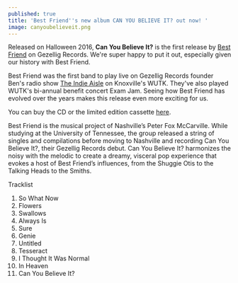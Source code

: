 ```yaml
---
published: true
title: 'Best Friend''s new album CAN YOU BELIEVE IT? out now! '
image: canyoubelieveit.png
---
```

Released on Halloween 2016, __Can You Believe It?__ is the first release by [Best Friend](https://www.facebook.com/bestfriendmusicband/) on Gezellig Records. We're super happy to put it out, especially given our history with Best Friend.

Best Friend was the first band to play live on Gezellig Records founder Ben's radio show [The Indie Aisle](https://www.facebook.com/theindieaisle) on Knoxville's WUTK. They've also played WUTK's bi-annual benefit concert Exam Jam. Seeing how Best Friend has evolved over the years makes this release even more exciting for us.

You can buy the CD or the limited edition cassette [here](http://gezelligrecords.com/releases/best-friend-can-you-believe-it). 

Best Friend is the musical project of Nashville’s Peter Fox McCarville. While studying at the University of Tennessee, the group released a string of singles and compilations before moving to Nashville and recording Can You Believe It?, their Gezellig Records debut. Can You Believe It? harmonizes the noisy with the melodic to create a dreamy, visceral pop experience that evokes a host of Best Friend’s influences, from the Shuggie Otis to the Talking Heads to the Smiths.

Tracklist
1. So What Now
2. Flowers
3. Swallows
4. Always Is
5. Sure
6. Genie
7. Untitled
8. Tesseract
9. I Thought It Was Normal
10. In Heaven
11. Can You Believe It?
